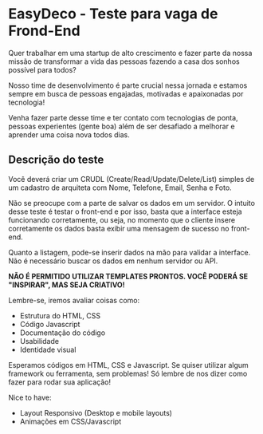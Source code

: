 # EasyDeco - Teste para vaga de Frond-End

Quer trabalhar em uma startup de alto crescimento e fazer parte da nossa missão de transformar a vida das pessoas fazendo a casa dos sonhos possível para todos?

Nosso time de desenvolvimento é parte crucial nessa jornada e estamos sempre em busca de pessoas engajadas, motivadas e apaixonadas por tecnologia!

Venha fazer parte desse time e ter contato com tecnologias de ponta, pessoas experientes (gente boa) além de ser desafiado a melhorar e aprender uma coisa nova todos dias.

## Descrição do teste

Você deverá criar um CRUDL (Create/Read/Update/Delete/List) simples de um cadastro de arquiteta com Nome, Telefone, Email, Senha e Foto. 

Não se preocupe com a parte de salvar os dados em um servidor. O intuito desse teste é testar o front-end e por isso, basta que a interface esteja funcionando corretamente, ou seja, no momento que o cliente insere corretamente os dados basta exibir uma mensagem de sucesso no front-end. 

Quanto a listagem, pode-se inserir dados na mão para validar a interface. Não é necessário buscar os dados em nenhum servidor ou API.

**NÃO É PERMITIDO UTILIZAR TEMPLATES PRONTOS. VOCÊ PODERÁ SE "INSPIRAR", MAS SEJA CRIATIVO!**

Lembre-se, iremos avaliar coisas como:

- Estrutura do HTML, CSS
- Código Javascript
- Documentação do código
- Usabilidade
- Identidade visual

Esperamos códigos em HTML, CSS e Javascript. Se quiser utilizar algum framework ou ferramenta, sem problemas! Só lembre de nos dizer como fazer para rodar sua aplicação!

Nice to have:

- Layout Responsivo (Desktop e mobile layouts)
- Animações em CSS/Javascript
